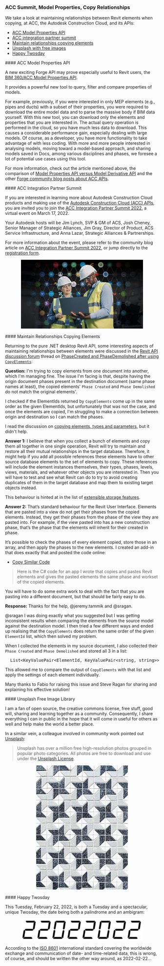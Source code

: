 <head>
<meta http-equiv="Content-Type" content="text/html; charset=utf-8">
<link rel="stylesheet" type="text/css" href="bc.css">
<script src="https://cdn.rawgit.com/google/code-prettify/master/loader/run_prettify.js" type="text/javascript"></script>
</head>

<!---

- ACS Integration Partner Summit 2022
  https://forge.autodesk.com/blog/acs-integration-partner-summit-2022
  registration
  https://autodesk.registration.goldcast.io/events/636f754d-f617-4a4f-8fa9-38108c6f19d7

- maintain relationships copying elements
  PhaseCreated & PhaseDemolished after using CopyElements()
  https://forums.autodesk.com/t5/revit-api-forum/phasecreated-amp-phasedemolished-after-using-copyelements/m-p/10964247

- Unsplash
  https://unsplash.com
  Unsplash has over a million free high-resolution photos. Explore these popular photo categories on Unsplash. All photos here are free to download and use under the Unsplash License.

twitter:

ACC, the Autodesk Construction Cloud, its APIs, the upcoming ACC summit and maintaining relationships between Revit elements when copying with the #RevitAPI @AutodeskForge @AutodeskRevit #bim #DynamoBim #ForgeDevCon https://autode.sk/copyrelationship

We take a look at maintaining relationships between Revit elements when copying, at ACC, the Autodesk Construction Cloud, and its APIs
&ndash; ACC Model Properties API
&ndash; ACC integration partner summit
&ndash; Maintain relationships copying elements
&ndash; Unsplash with free images...

linkedin:

We take a look at ACC, the Autodesk Construction Cloud, its APIs, the upcoming ACC summit and maintaining relationships between Revit elements when copying with the #RevitAPI

https://autode.sk/copyrelationship

- ACC Model Properties API
- ACC integration partner summit
- Maintain relationships copying elements
- Unsplash with free images...

#bim #DynamoBim #ForgeDevCon #Revit #API #IFC #SDK #AI #VisualStudio #Autodesk #AEC #adsk

the [Revit API discussion forum](http://forums.autodesk.com/t5/revit-api-forum/bd-p/160) thread

<center>
<img src="img/" alt="" title="" width="600"/>
<p style="font-size: 80%; font-style:italic"></p>
</center>

-->

### ACC Summit, Model Properties, Copy Relationships

We take a look at maintaining relationships between Revit elements when copying, at ACC, the Autodesk Construction Cloud, and its APIs:

- [ACC Model Properties API](#2)
- [ACC integration partner summit](#3)
- [Maintain relationships copying elements](#4)
- [Unsplash with free images](#5)
- [Happy Twosday](#6)


####<a name="2"></a> ACC Model Properties API

A new exciting Forge API may prove especially useful to Revit users,
the [BIM 360/ACC Model Properties API](https://forge.autodesk.com/blog/bim-360acc-model-properties-api).

It provides a powerful new tool to query, filter and compare properties of models. 

For example, previously, if you were interested in only MEP elements (e.g., pipes and ducts) with a subset of their properties, you were required to download the entire model data and to parse the massive body if BIM data yourself. With this new tool, you can download only the elements and properties that you are interested in.
The actual query operation is performed in the cloud, so you have much less data to download.
This causes a considerable performance gain, especially dealing with large models.
Of course, as a developer, you have more functionality to take advantage of with less coding.
With more and more people interested in analysing models, moving toward a model-based approach, and sharing models saved in Docs, among various disciplines and phases, we foresee a lot of potential use cases using this tool.

For more information, check out the article mentioned above,
the comparison of [Model Properties API versus Model Derivative API](https://forge.autodesk.com/blog/model-properties-api-vs-model-derivative-api) and
the other [Forge community blog posts about ACC APIs](https://forge.autodesk.com/apis-and-services/autodesk-construction-cloud-acc-apis).

####<a name="3"></a> ACC Integration Partner Summit

If you are interested in learning more about Autodesk Construction Cloud products and making use of 
the [Autodesk Construction Cloud (ACC) APIs](https://forge.autodesk.com/apis-and-services/autodesk-construction-cloud-acc-apis),
you are invited you to join the [ACC Integration Partner Summit 2022](https://autodesk.registration.goldcast.io/events/636f754d-f617-4a4f-8fa9-38108c6f19d7),
a virtual event on March 17, 2022.

Your Autodesk hosts will be Jim Lynch, SVP & GM of ACS, Josh Cheney, Senior Manager of Strategic Alliances, Jim Gray, Director of Product, ACS Service Infrastructure, and Anna Lazar, Strategic Alliances & Partnerships.

For more information about the event, please refer to the community blog article
on [ACC Integration Partner Summit 2022](https://forge.autodesk.com/blog/acs-integration-partner-summit-2022),
or jump directly to
the [registration form](https://autodesk.registration.goldcast.io/events/636f754d-f617-4a4f-8fa9-38108c6f19d7).

<center>
<img src="img/acc_summit_2022.jpg" alt="ACC Integration Partner Summit" title="ACC Integration Partner Summit" width="400"/> <!-- 1060 -->
</center>

####<a name="4"></a> Maintain Relationships Copying Elements

Returning to the pure .NET desktop Revit API, some interesting aspects of maintaining relationships between elements were discussed in
the [Revit API discussion forum](http://forums.autodesk.com/t5/revit-api-forum/bd-p/160) thread
on [PhaseCreated and PhaseDemolished after using `CopyElements`](https://forums.autodesk.com/t5/revit-api-forum/phasecreated-amp-phasedemolished-after-using-copyelements/m-p/10964247):

**Question:** I'm trying to copy elements from one document into another, which I'm managing fine.
The issue I'm facing is that, despite having the origin document phases present in the destination document (same phase names at least), the copied elements' `Phase Created` and `Phase Demolished` do not match the original elements'.

I checked if the ElementIds returned by `CopyElements` come up in the same order as the given ElementIds, but unfortunately that was not the case, and once the elements are copied, I'm struggling to make a connection between origin and destination so I can match the phases.

I read the discussion
on [copying elements, types and parameters](https://forums.autodesk.com/t5/revit-api-forum/copying-elements-types-and-parameters/m-p/9542634), 
but it didn't help.

**Answer 1:** I believe that when you collect a bunch of elements and copy them all together in one single operation, Revit will try to maintain and restore all their mutual relationships in the target database.
Therefore, it might help if you add all possible references these elements have to other source database elements to the set of elements to copy.
These references will include the element instances themselves, their types, phases, levels, views, materials, and whatever other objects you are interested in.
Then you will have to test and see what Revit can do to try to avoid creating duplicates of them in the target database and map them to existing target objects instead.

This behaviour is hinted at in the list
of [extensible storage features](https://thebuildingcoder.typepad.com/blog/2011/06/extensible-storage-features.html#7).

**Answer 2:** That’s standard behaviour for the Revit User Interface.
Elements that are pasted into a view do not get their phases from the copied elements.
Instead, they get their phases from the phase of the view they are pasted into.
For example, if the view pasted into has a new construction phase, that’s the phase that the elements will inherit for their created in phase.

It’s possible to check the phases of every element copied, store those in an array, and then apply the phases to the new elements.
I created an add-in that does exactly that and posted the code online:

- [Copy Similar Code](https://sites.google.com/site/revitapi123/copy-similar-code)
> Here is the C# code for an app I wrote that copies and pastes Revit elements and gives the pasted elements the same phase and workset of the copied elements. 

You will have to do some extra work to deal with the fact that you are pasting into a different document, but that should be fairly easy to do.

**Response:** Thanks for the help, @jeremy.tammik and @sragan.

@sragan I was doing exactly what you suggested but I was getting inconsistent results when comparing the elements from the source model against the destination model. I then tried a few different ways and ended up realising that the `CopyElements` does return the same order of the given `ElementId` list, which then solved my problem.

When I collected the elements in my source document, I also collected their `Phase Created` and `Phase Demolished` and stored all 3 in a list:

<pre class="code">
  List&lt;KeyValuePair&lt;ElementId, KeyValuePair&lt;string, string&gt;&gt;&gt;()
</pre>

This allowed me to compare the output of `CopyElements` with that list and apply the settings of each element individually.

Many thanks to Fabio for raising this issue and Steve Ragan for sharing and explaining his effective solution!

####<a name="5"></a> Unsplash Free Image Library

I am a fan of open source, the creative commons license, free stuff, good will, sharing and learning together as a community.
Consequently, I share everything I can in public in the hope that it will come in useful for others as well and help make the world a better place.

In a similar vein, a colleague involved in community work pointed
out [Unsplash](https://unsplash.com):

> Unsplash has over a million free high-resolution photos grouped in popular photo categories.
All photos are free to download and use under
the [Unsplash License](https://unsplash.com/license).

<center>
<img src="img/clark_van_der_beken_dtFnCDYHA2Q_unsplash.jpg" alt="Unsplash" title="Unsplash" width="300"/> <!-- 1000 -->
</center>

####<a name="6"></a> Happy Twosday

This Tuesday, February 22, 2022, is both a Tuesday and a spectacular, unique Twosday, the date being both a palindrome and an ambigram:

<center>
<img src="img/2022-02-22_twosday.png" alt="Twosday" title="Twosday" width="400"/> <!-- 1196 -->
</center>

According to the [ISO 8601](https://en.wikipedia.org/wiki/ISO_8601) international standard covering the worldwide exchange and communication of date- and time-related data, this is wrong, of course, and should be written the other way around, as 2022-02-22...
